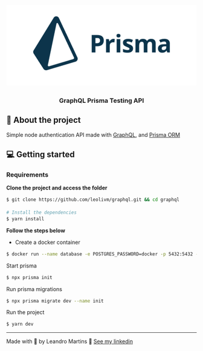 <h1 align="center">
    <img alt="prisma" title="prisma" src=".github/prisma.png" />
    <h3 align="center">GraphQL Prisma Testing API</h3>
</h1>

## :bookmark: About the project

Simple node authentication API made with [GraphQL](https://graphql.org/), and [Prisma ORM](https://www.prisma.io/)

## 💻 Getting started

### Requirements

**Clone the project and access the folder**

```bash
$ git clone https://github.com/leolivm/graphql.git && cd graphql

# Install the dependencies
$ yarn install
```

**Follow the steps below**

- Create a docker container

```bash
$ docker run --name database -e POSTGRES_PASSWORD=docker -p 5432:5432 -d postgres
```

Start prisma

```bash
$ npx prisma init
```

Run prisma migrations

```bash
$ npx prisma migrate dev --name init
```

Run the project

```bash
$ yarn dev
```

---

Made with 💜 by Leandro Martins 👋 [See my linkedin](https://www.linkedin.com/in/leandro-martins-0640921a4/)
